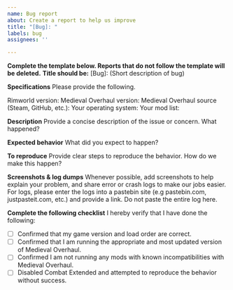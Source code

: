 ```yaml
---
name: Bug report
about: Create a report to help us improve
title: "[Bug]: "
labels: bug
assignees: ''

---
```


**Complete the template below. Reports that do not follow the template will be deleted.**
**Title should be:** [Bug]: (Short description of bug)

**Specifications**
Please provide the following.

Rimworld version:
Medieval Overhaul version:
Medieval Overhaul source (Steam, GitHub, etc.):
Your operating system:
Your mod list:

**Description**
Provide a concise description of the issue or concern. What happened?

**Expected behavior**
What did you expect to happen?

**To reproduce**
Provide clear steps to reproduce the behavior. How do we make this happen?

**Screenshots & log dumps**
Whenever possible, add screenshots to help explain your problem, and share error or crash logs to make our jobs easier. For logs, please enter the logs into a pastebin site (e.g pastebin.com, justpasteit.com, etc.) 
and provide a link. Do not paste the entire log here. 

**Complete the following checklist**
I hereby verify that I have done the following:
- [ ] Confirmed that my game version and load order are correct.
- [ ] Confirmed that I am running the appropriate and most updated version of Medieval Overhaul.
- [ ] Confirmed I am not running any mods with known incompatibilities with Medieval Overhaul.
- [ ] Disabled Combat Extended and attempted to reproduce the behavior without success.
